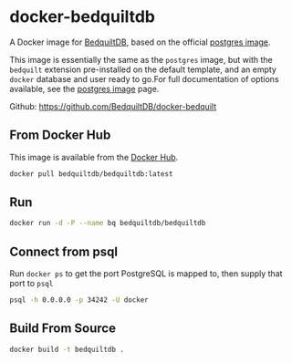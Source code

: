 # docker-bedquiltdb

A Docker image for [BedquiltDB](https://bedquiltdb.github.io), based on the official [postgres image](https://hub.docker.com/_/postgres/).

This image is essentially the same as the `postgres` image, but with the `bedquilt` extension pre-installed on the default template, and an empty `docker` database and user ready to go.For full documentation of options available, see the [postgres image](https://hub.docker.com/_/postgres/) page.

Github: https://github.com/BedquiltDB/docker-bedquilt


## From Docker Hub

This image is available from the [Docker Hub](https://hub.docker.com/r/bedquiltdb/bedquiltdb/).

```bash
docker pull bedquiltdb/bedquiltdb:latest
```


## Run

```bash
docker run -d -P --name bq bedquiltdb/bedquiltdb
```


## Connect from psql

Run `docker ps` to get the port PostgreSQL is mapped to, then supply that port to `psql`

```bash
psql -h 0.0.0.0 -p 34242 -U docker
```


## Build From Source

```bash
docker build -t bedquiltdb .
```
